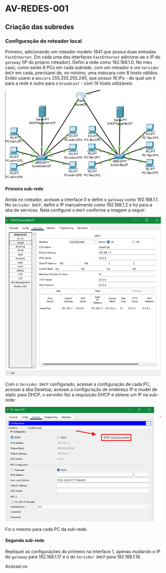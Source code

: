 # AV-REDES-001

## Criação das subredes

### Configuração do roteador local

Primeiro, adicionando um roteador modelo 1841 que possui duas entradas `FastEthernet`. Em cada uma das interfaces `FastEthernet` adiciona-se o IP do `gateway` (IP do próprio roteador).
Defini a rede como 192.168.1.0.
No meu caso, como serão 6 PCs em cada subrede, com um roteador e um `Servidor DHCP` em cada, precisarei de, no mínimo, uma máscara com 8 hosts válidos. Então usarei a `máscara` 255.255.255.240, que possui 16 IPs - do qual um é para a rede e outro para o `broadcast` - com 14 hosts utilizáveis.

![Layout da rede de uma UTF](image.png)

#### Primeira sub-rede

Ainda no roteador, acessei a interface 0 e defini o `gateway` como 192.168.1.1. No `Servidor DHCP`, defini o IP manualmente como 192.168.1.2 e fui para a aba de services. Nela configurei o `DHCP` conforme a imagem a seguir:

![Configuração do servidor DHCP](image-1.png)

Com o `Servidor DHCP` configurado, acessei a configuração de cada PC, acessei a aba Desktop, acessei a configuração de endereço IP e mudei de static para DHCP, o servidor fez a requisição DHCP e obteve um IP na sub-rede:

![Atribuição automática de IP](image-2.png)

Fiz o mesmo para cada PC da sub-rede.

#### Segunda sub-rede

Repliquei as configurações do primeiro na interface 1, apenas mudando o IP do `gateway` para 192.168.1.17 e o do `Servidor DHCP` para 192.168.1.18.

Acessei os

